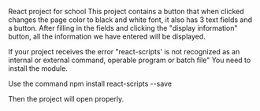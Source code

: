 React project for school
This project contains a button that when clicked changes the page color to black and white font, it also has 3 text fields and a button. After filling in the fields and clicking the "display information" button, all the information we have entered will be displayed.

If your project receives the error "react-scripts' is not recognized as an internal or external command,
operable program or batch file" You need to install the module.

Use the command 
npm install react-scripts --save

Then the project will open properly.
